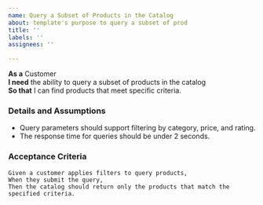 ```yaml
---
name: Query a Subset of Products in the Catalog
about: template's purpose to query a subset of prod
title: ''
labels: ''
assignees: ''

---
```


**As a** Customer  
**I need** the ability to query a subset of products in the catalog  
**So that** I can find products that meet specific criteria.  

### Details and Assumptions
* Query parameters should support filtering by category, price, and rating.  
* The response time for queries should be under 2 seconds.

### Acceptance Criteria  
```gherkin
Given a customer applies filters to query products,
When they submit the query,
Then the catalog should return only the products that match the specified criteria.

